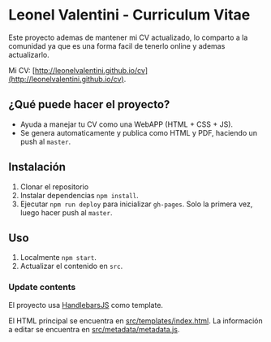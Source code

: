 # Leonel Valentini  - Curriculum Vitae

Este proyecto ademas de mantener mi CV actualizado, lo comparto a la comunidad ya que es una forma facil de tenerlo online y ademas actualizarlo.

Mi CV: [http://leonelvalentini.github.io/cv](http://leonelvalentini.github.io/cv).

## ¿Qué puede hacer el proyecto?

* Ayuda a manejar tu CV como una WebAPP (HTML + CSS + JS).
* Se genera automaticamente y publica como HTML y PDF, haciendo un push al `master`.

## Instalación

1. Clonar el repositorio
1. Instalar dependencias `npm install`.
1. Ejecutar `npm run deploy` para inicializar `gh-pages`. Solo la primera vez, luego hacer push al `master`.

## Uso

1. Localmente `npm start`.
1. Actualizar el contenido en `src`.

### Update contents

El proyecto usa [HandlebarsJS](https://github.com/wycats/handlebars.js/) como template.

El HTML principal se encuentra en [src/templates/index.html](src/templates/index.html). 
La información a editar se encuentra en [src/metadata/metadata.js](src/metadata/metadata.js).